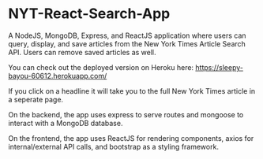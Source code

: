# NYT-React-Search-App

A NodeJS, MongoDB, Express, and ReactJS application where users can query, display, and save articles from the New York Times Article Search API. Users can remove saved articles as well.

You can check out the deployed version on Heroku here: https://sleepy-bayou-60612.herokuapp.com/

If you click on a headline it will take you to the full New York Times article in a seperate page.

On the backend, the app uses express to serve routes and mongoose to interact with a MongoDB database.

On the frontend, the app uses ReactJS for rendering components, axios for internal/external API calls, and bootstrap as a styling framework.